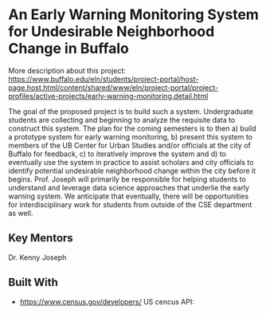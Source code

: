 # An Early Warning Monitoring System for Undesirable Neighborhood Change in Buffalo

 More description about this project: https://www.buffalo.edu/eln/students/project-portal/host-page.host.html/content/shared/www/eln/project-portal/project-profiles/active-projects/early-warning-monitoring.detail.html

The goal of the proposed project is to build such a system. Undergraduate students are collecting and beginning to analyze the requisite data to construct this system. The plan for the coming semesters is to then a) build a prototype system for early warning monitoring, b) present this system to members of the UB Center for Urban Studies and/or officials at the city of Buffalo for feedback, c) to iteratively improve the system and d) to eventually use the system in practice to assist scholars and city officials to identify potential undesirable neighborhood change within the city before it begins. Prof. Joseph will primarily be responsible for helping students to understand and leverage data science approaches that underlie the early warning system. We anticipate that eventually, there will be opportunities for interdisciplinary work for students from outside of the CSE department as well.

## Key Mentors 

Dr. Kenny Joseph 

## Built With

* https://www.census.gov/developers/ US cencus API: 


